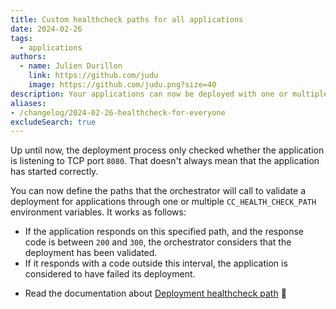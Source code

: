 ```yaml
---
title: Custom healthcheck paths for all applications
date: 2024-02-26
tags:
  - applications
authors:
  - name: Julien Durillon
    link: https://github.com/judu
    image: https://github.com/judu.png?size=40
description: Your applications can now be deployed with one or multiple custom healtchecks
aliases:
- /changelog/2024-02-26-healthcheck-for-everyone
excludeSearch: true
---
```


Up until now, the deployment process only checked whether the application is listening to TCP port `8080`. That doesn't always mean that the application has started correctly.

You can now define the paths that the orchestrator will call to validate a deployment for applications through one or multiple `CC_HEALTH_CHECK_PATH` environment variables. It works as follows:

* If the application responds on this specified path, and the response code is between `200` and `300`, the orchestrator considers that the deployment has been validated.
* If it responds with a code outside this interval, the application is considered to have failed its deployment.

- Read the documentation about [Deployment healthcheck path](/doc/develop/healthcheck/) 📖

